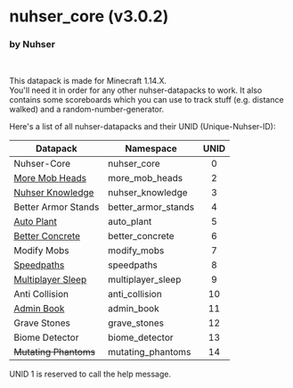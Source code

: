 # nuhser_core (v3.0.2)

### by Nuhser
<br>

This datapack is made for Minecraft 1.14.X.  
You'll need it in order for any other nuhser-datapacks to work. It also contains some scoreboards which you can use to track stuff (e.g. distance walked) and a random-number-generator.

Here's a list of all nuhser-datapacks and their UNID (Unique-Nuhser-ID):  

| Datapack | Namespace | UNID |
| -------- | --------- | :----: |
| Nuhser-Core | nuhser_core | 0 |
| [More Mob Heads](https://github.com/Nuhser/more_mob_heads "More Mob Heads") | more_mob_heads | 2 |
| [Nuhser Knowledge](https://github.com/Nuhser/nuhser_knowledge "Nuhser Knowledge") | nuhser_knowledge | 3 |
| Better Armor Stands | better_armor_stands | 4 |
| [Auto Plant](https://github.com/Nuhser/auto_plant "Auto Plant") | auto_plant | 5 |
| [Better Concrete](https://github.com/Nuhser/better_concrete "Better Concrete") | better_concrete | 6 |
| Modify Mobs | modify_mobs | 7 |
| [Speedpaths](https://github.com/Nuhser/speedpaths "Speedpaths") | speedpaths | 8 |
| [Multiplayer Sleep](https://github.com/Nuhser/multiplayer_sleep "Multiplayer Sleep") | multiplayer_sleep | 9 |
| Anti Collision | anti_collision | 10 |
| [Admin Book](https://github.com/Nuhser/admin_book "Admin Book") | admin_book | 11 |
| Grave Stones | grave_stones | 12 |
| Biome Detector | biome_detector | 13 |
| ~~Mutating Phantoms~~ | mutating_phantoms | 14 |

UNID 1 is reserved to call the help message.
